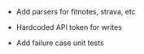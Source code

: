 - Add parsers for fitnotes, strava, etc

- Hardcoded API token for writes

- Add failure case unit tests
